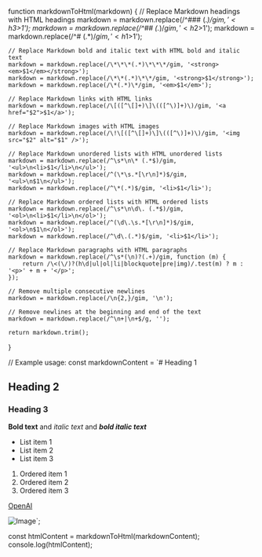 function markdownToHtml(markdown) {
    // Replace Markdown headings with HTML headings
    markdown = markdown.replace(/^### (.*$)/gim, '<h3>$1</h3>');
    markdown = markdown.replace(/^## (.*$)/gim, '<h2>$1</h2>');
    markdown = markdown.replace(/^# (.*$)/gim, '<h1>$1</h1>');

    // Replace Markdown bold and italic text with HTML bold and italic text
    markdown = markdown.replace(/\*\*\*(.*)\*\*\*/gim, '<strong><em>$1</em></strong>');
    markdown = markdown.replace(/\*\*(.*)\*\*/gim, '<strong>$1</strong>');
    markdown = markdown.replace(/\*(.*)\*/gim, '<em>$1</em>');

    // Replace Markdown links with HTML links
    markdown = markdown.replace(/\[([^\[]+)\]\(([^\)]+)\)/gim, '<a href="$2">$1</a>');

    // Replace Markdown images with HTML images
    markdown = markdown.replace(/\!\[([^\[]+)\]\(([^\)]+)\)/gim, '<img src="$2" alt="$1" />');

    // Replace Markdown unordered lists with HTML unordered lists
    markdown = markdown.replace(/^\s*\n\* (.*$)/gim, '<ul>\n<li>$1</li>\n</ul>');
    markdown = markdown.replace(/^(\*\s.*[\r\n]*)$/gim, '<ul>\n$1\n</ul>');
    markdown = markdown.replace(/^\*(.*)$/gim, '<li>$1</li>');

    // Replace Markdown ordered lists with HTML ordered lists
    markdown = markdown.replace(/^\s*\n\d\. (.*$)/gim, '<ol>\n<li>$1</li>\n</ol>');
    markdown = markdown.replace(/^(\d\.\s.*[\r\n]*)$/gim, '<ol>\n$1\n</ol>');
    markdown = markdown.replace(/^\d\.(.*)$/gim, '<li>$1</li>');

    // Replace Markdown paragraphs with HTML paragraphs
    markdown = markdown.replace(/^\s*(\n)?(.+)/gim, function (m) {
        return /\<(\/)?(h\d|ul|ol|li|blockquote|pre|img)/.test(m) ? m : '<p>' + m + '</p>';
    });

    // Remove multiple consecutive newlines
    markdown = markdown.replace(/\n{2,}/gim, '\n');

    // Remove newlines at the beginning and end of the text
    markdown = markdown.replace(/^\n+|\n+$/g, '');

    return markdown.trim();
}

// Example usage:
const markdownContent = `# Heading 1
## Heading 2
### Heading 3

**Bold text** and *italic text* and ***bold italic text***

- List item 1
- List item 2
- List item 3

1. Ordered item 1
2. Ordered item 2
3. Ordered item 3

[OpenAI](https://openai.com)

![Image](https://example.com/image.png)`;

const htmlContent = markdownToHtml(markdownContent);
console.log(htmlContent);
